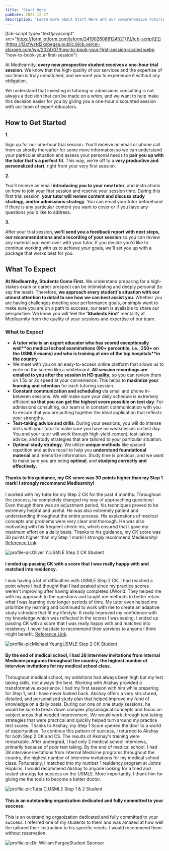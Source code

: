 ```yaml
---
title: 'Start Here'
pubDate: 2024-12-27
description: 'Learn more about Start Here and our comprehensive tutoring services.'
---
```


\[tcb-script type="text/javascript" src="https://form.jotform.com/jsform/241902608612452"\]\[/tcb-script\]![](https://i2xfwztd2ksbegse.public.blob.vercel-storage.com/wp/2024/07/how-to-book-your-first-session-scaled.webp "how-to-book-your-first-session")

At Medlearnity, **every new prospective student receives a one-hour trial session**. We know that the high-quality of our services and the expertise of our team is truly unmatched, and we want you to experience it without any obligation. 

We understand that investing in tutoring or admissions consulting is not always a decision that can be made on a whim, and we want to help make this decision easier for you by giving you a one-hour discounted session with our team of expert educators.

## How to Get Started

**1.**

Sign up for our one-hour trial session. You'll receive an email or phone call from us shortly thereafter for some more information so we can understand your particular situation and assess your personal needs to **pair you up with the tutor that's a perfect fit**. This way, we're off to a **very productive and personalized start**, right from your very first session.

**2.**

You'll receive an email **introducing you to your new tutor**, and instructions on how to join your first session and reserve your session time. During this first trial session, **your tutor will review content and discuss study strategy, and/or admissions strategy**. You can email your tutor beforehand if there is any particular content you want to cover or if you have any questions you'd like to address.

**3.**

After your trial session, **we'll send you a feedback report with next steps, our recommendations and a recording of your session** so you can review any material you went over with your tutor. If you decide you'd like to continue working with us to achieve your goals, we'll set you up with a package that works best for you.

## What To Expect

**At Medlearnity, Students Come First.** We understand preparing for a high-stakes exam or career prospect can be intimidating and deeply personal (to say the least). Therefore, **we approach every student's situation with our utmost attention to detail to see how we can best assist you**. Whether you are having challenges meeting your performance goals, or simply want to make sure you are on a path to success, our team is available to share our perspective. We know you will feel the **'Students First'** mentality at Medlearnity from the quality of your sessions and expertise of our team.

### **What to Expect**

- **A tutor who is an expert educator who has scored exceptionally well\*\***on medical school examinations** (90+ percentile, i.e., 250+ on the USMLE exams) **and who is training at one of the top hospitals\***\*in the country**
- We meet with you on an easy-to-access online platform that allows us to write on the screen like a whiteboard. **All session recordings are emailed to you after the session in HD quality,** so you can review them on 1.5x or 2x speed at your convenience. This helps to **maximize your learning and retention** for each tutoring session.
- **Constant communication and scheduling** via email and phone in-between sessions. We will make sure your daily schedule is extremely efficient **so that you can get the highest score possible on test day**. For admissions consulting, our team is in constant communication with you to ensure that you are putting together the ideal application that reflects your strengths.
- **Test-taking advice and drills**. During your sessions, you will do intense drills with your tutor to make sure you have no weaknesses on test day. You and your tutor will work through high-yield content, test-taking advice, and study strategies that are tailored to your particular situation.
- **Optimal study strategy**. We utilize **unique methods** like spaced repetition and active recall to help you **understand foundational material** and memorize information. Study time is precious, and we want to make sure you are being **optimal**, and **studying correctly and effectively.**

#### Thanks to his guidance, my CK score was 30 points higher than my Step 1 mark! I strongly recommend Medlearnity!

I worked with my tutor for my Step 2 CK for the past 4 months. Throughout the process, he completely changed my way of approaching questions! Even though there was an adjustment period, his techniques proved to be extremely helpful and useful. He was also extremely patient and understanding throughout the entire process. His explanations of medical concepts and problems were very clear and thorough. He was also motivating with his frequent check-ins, which ensured that I gave my maximum effort on a daily basis. Thanks to his guidance, my CK score was 30 points higher than my Step 1 mark! I strongly recommend Medlearnity! [Reference Link](https://www.trustpilot.com/reviews/64bde837f6bc322f521a3031).

![profile-pic](https://i2xfwztd2ksbegse.public.blob.vercel-storage.com/wp/2021/03/oliver_photo.png)Oliver Y.USMLE Step 2 CK Student

#### I ended up passing CK with a score that I was really happy with and matched into residency.

I was having a lot of difficulties with USMLE Step 2 CK. I had reached a point where I had thought that I had peaked since my practice scores weren't improving after having already completed UWorld. They helped me with my approach to the questions and taught me methods to better retain what I was learning over longer periods of time. My tutor even helped me prioritize my learning and continued to work with me to create an adaptive study schedule that fit my lifestyle. It really improved my confidence with my knowledge which was reflected in the scores I was seeing. I ended up passing CK with a score that I was really happy with and matched into residency. I never hesitate to recommend their services to anyone I think might benefit. [Reference Link](https://g.co/kgs/YzAg2K).

![profile-pic](https://i2xfwztd2ksbegse.public.blob.vercel-storage.com/wp/2020/04/1656236_10100895093307841_1181605648_n.jpg)Michael YeungUSMLE Step 2 CK Student

#### By the end of medical school, I had 38 interview invitations from Internal Medicine programs throughout the country, the highest number of interview invitations for my medical school class.

Throughout medical school, my ambitions had always been high but my test taking skills, not always the best. Working with Akshay provided a transformative experience. I had my first session with him while preparing for Step 1, and I have never looked back. Akshay offers a very structured, detailed, and personalized study plan that helped improve my fund of knowledge on a daily basis. During our one on one study sessions, he would be sure to break down complex physiological concepts and focus on subject areas that needed improvement. We would work through test taking strategies that were practical and quickly helped turn around my practice test scores. Thanks to Akshay, my Step 1 Score opened the door to a world of opportunities. To continue this pattern of success, I returned to Akshay for both Step 2 CK and CS. The results of Akshay's training were remarkable. After undergrad, I had only 2 medical school interviews, primarily because of poor test taking. By the end of medical school, I had 38 interview invitations from Internal Medicine programs throughout the country, the highest number of interview invitations for my medical school class. Fortunately, I matched into my number 1 residency program at Johns Hopkins. I would recommend Akshay to anyone looking for a tried and tested strategy for success on the USMLE. More importantly, I thank him for giving me the tools to become a better doctor.

![profile-pic](https://i2xfwztd2ksbegse.public.blob.vercel-storage.com/wp/2020/04/87111525_10157936509629477_2364165572716920832_o.jpg)Turja C.USMLE Step 1 & 2 Student

#### This is an outstanding organization dedicated and fully committed to your success.

This is an outstanding organization dedicated and fully committed to your success. I referred one of my students to them and was amazed at how well the tailored their instruction to his specific needs. I would recommend them without reservation.

![profile-pic](https://i2xfwztd2ksbegse.public.blob.vercel-storage.com/wp/2020/04/13584804_10153790018961089_8753852675565858554_o.jpg)Dr. William ForgeyStudent Sponsor

